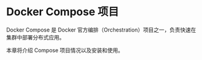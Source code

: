 # Docker Compose 项目
Docker Compose 是 Docker 官方编排（Orchestration）项目之一，负责快速在集群中部署分布式应用。

本章将介绍 Compose 项目情况以及安装和使用。
